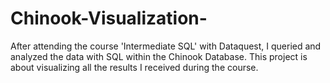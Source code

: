 # Chinook-Visualization-

After attending the course 'Intermediate SQL' with Dataquest, I queried and analyzed the data with SQL within the Chinook Database. This project is about visualizing 
all the results I received during the course. 

